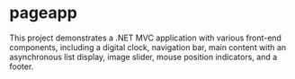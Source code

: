 # pageapp
This project demonstrates a .NET MVC application with various front-end components, including a digital clock, navigation bar, main content with an asynchronous list display, image slider, mouse position indicators, and a footer.
